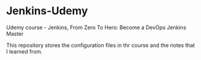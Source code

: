 # Jenkins-Udemy
Udemy course - Jenkins, From Zero To Hero: Become a DevOps Jenkins Master

This repository stores the configuration files in thr course and the notes that I learned from.
